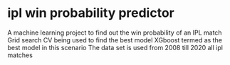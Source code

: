 # ipl win probability predictor
A machine learning project to find out the win probability of an IPL match
Grid search CV being used to find the best model
XGboost termed as the best model in this scenario
The data set is used from 2008 till 2020 all ipl matches
